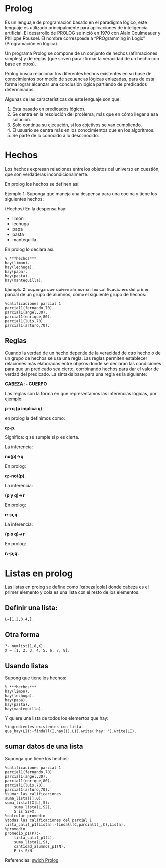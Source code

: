 # Prolog
Es un lenguaje de programación basado en el paradigma lógico, este lenguaje es utilizado principalmente para aplicaciones de inteligencia artificial. El desarrollo de PROLOG se inició en 1970 con Alain Coulmeauer y Philippe Roussel. El nombre corresponde a “PROgramming in Logic” (Programación en lógica).

Un programa Prolog se compone de un conjunto de hechos (afirmaciones simples) y de reglas (que sirven para afirmar la veracidad de un hecho con  base en otros).

Prolog busca relacionar los diferentes hechos existentes en su base de conocimientos por medio de secuencias lógicas enlazadas, para de esta forma lograr alcanzar una conclusión lógica partiendo de predicados determinados.

Algunas de las características de este lenguaje son que:

1. Esta basado en predicados lógicos.
2. Se centra en la resolución del problema, más que en cómo llegar a esa solución.
3. Solo continúa su ejecución, si los objetivos se van cumpliendo.
4. El usuario se centra más en los conocimientos que en los algoritmos.
5. Se parte de lo conocido a lo desconocido.

# Hechos
Los hechos expresan relaciones entre los objetos del universo en cuestión,
que son verdaderas incondicionalmente. 

En prolog los hechos se definen así:

Ejemplo 1: Suponga que maneja una despensa para una cocina y tiene los siguientes hechos:

(Hechos) En la despensa hay:
* limon
* lechuga
* papa
* pasta
* mantequilla

En prolog lo declara así:
```[prolog]
% ***hechos***
hay(limon).
hay(lechuga).
hay(papa).
hay(pasta).
hay(mantequilla).
```
Ejemplo 2: supanga que quiere almacenar las calificaciones del primer parcial de un grupo de alumnos, como el siguiente grupo de hechos:
```[prolog]
%calificaciones parcial 1
parcial1(fernando,70).
parcial1(angel,30).
parcial1(enrique,80).
parcial1(luis,70).
parcial1(arturo,70).
```

## Reglas

Cuando la verdad de un hecho depende de la veracidad de otro hecho o de un grupo de hechos se usa una regla. Las reglas permiten establecer relaciones más elaboradas entre objetos donde se declaran las condiciones para que un predicado sea cierto, combinando hechos para dar el valor de verdad del predicado.
La sintaxis base para una regla es la siguiente:

**CABEZA :- CUERPO**

Las reglas son la forma en que representamos las inferencias lógicas, por ejemplo:

**p->q (p implica q)**

en prolog la definimos como:

**q:-p.**

Significa: q se sumple si p es cierta.

La inferencia:

**no(p)->q**

En prolog:

**q:-not(p).**

La inferencia:

**(p y q)->r**

En prolog:

**r:-p,q.**

La inferencia:

**(p o q)->r**

En prolog:

**r:-p;q.**

# Listas en prolog
Las listas en prolog se define como
[cabeza|cola]
donde cabeza es el primer elemento y cola es una lista con el resto de los elementos.

## Definir una lista:
```[prolog]
L=[1,2,3,4,].
```
## Otra forma
```[prolog]
?- numlist(1,8,X).
X = [1, 2, 3, 4, 5, 6, 7, 8].
```
## Usando listas
Supong que tiene los hechos:
```[prolog]
% ***hechos***
hay(limon).
hay(lechuga).
hay(papa).
hay(pasta).
hay(mantequilla).
```
Y quiere una lista de todos los elementos que hay:
```[prolog]
%ingredientes existentes con lista
que_hay(LI):-findall(I,hay(I),LI),write('hay: '),write(LI).
```
## sumar datos de una lista
Suponga que tiene los hechos:
```[prolog]
%calificaciones parcial 1
parcial1(fernando,70).
parcial1(angel,30).
parcial1(enrique,80).
parcial1(luis,70).
parcial1(arturo,70).
%sumar las calificaciones
suma_lista([],0).
suma_lista([X|L],S):-
    suma_lista(L,S2),
    S is S2+X.
%calcular promedio
%todas las calificaciones del parcial 1
lista_calif_p1(Lista):-findall(C,parcial1(_,C),Lista).
%promedio
promedio_p1(P):-
    lista_calif_p1(L),
    suma_lista(L,S),
    cantidad_alumnos_p1(N),
    P is S/N.
```
Referencias:
[swich Prolog](https://swish.swi-prolog.org/p/Tutorial%20de%20prolog.swinb)